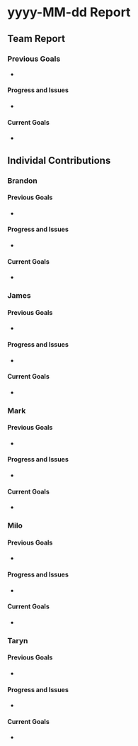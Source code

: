 # yyyy-MM-dd Report

## Team Report

### Previous Goals

- 

#### Progress and Issues

- 

#### Current Goals

- 

## Individal Contributions

### Brandon

#### Previous Goals

- 

#### Progress and Issues

- 

#### Current Goals

- 


### James

#### Previous Goals

- 

#### Progress and Issues

- 

#### Current Goals

- 


### Mark

#### Previous Goals

- 

#### Progress and Issues

- 

#### Current Goals

- 


### Milo

#### Previous Goals

- 

#### Progress and Issues

- 

#### Current Goals

- 


### Taryn

#### Previous Goals

- 

#### Progress and Issues

- 

#### Current Goals

- 
